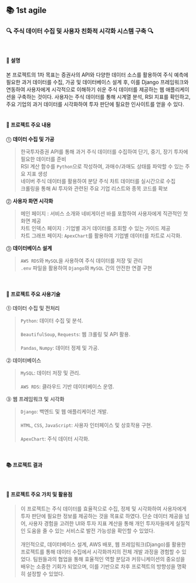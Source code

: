 ## 📚 1st agile
### 🔍 주식 데이터 수집 및 사용자 친화적 시각화 시스템 구축 🔍
<br>
<h4>📌 설명</h4> 

본 프로젝트의 1차 목표는 증권사의 API와 다양한 데이터 소스를 활용하여 주식 예측에 필요한 과거 데이터를 수집, 가공 및 데이터베이스 설계 후, 이를 Django 프레임워크와 연동하여 사용자에게 시각적으로 이해하기 쉬운 주식 데이터를 제공하는 웹 애플리케이션을 구축하는 것이다.
사용자는 주식 데이터를 통해 시계열 분석, RSI 지표를 확인하고, 주요 기업의 과거 데이터를 시각화하여 투자 판단에 필요한 인사이트를 얻을 수 있다.
<br><br>



#### 📌 프로젝트 주요 내용
⓵ **데이터 수집 및 가공**
> 한국투자증권 API를 통해 과거 주식 데이터를 수집하여 단기, 중기, 장기 투자에 필요한 데이터를 준비<br>
> RSI 계산 함수를 `Python`으로 작성하여, 과매수/과매도 상태를 파악할 수 있는 주요 지표 생성<br>
> 네이버 주식 데이터를 활용하여 분당 주식 차트 데이터를 실시간으로 수집<br>
> 크롤링을 통해 AI 투자와 관련된 주요 기업 리스트와 종목 코드를 확보

⓶ **사용자 화면 시각화**
> 메인 페이지 : 서비스 소개와 네비게이션 바를 포함하여 사용자에게 직관적인 첫 화면 제공<br>
> 차트 인덱스 페이지 : 기업별 과거 데이터를 조회할 수 있는 가이드 제공<br>
> 차트 그래프 페이지: `ApexChart`를 활용하여 기업별 데이터를 차트로 시각화.

⓷ **데이터베이스 설계** 
> `AWS RDS`와 `MySQL`을 사용하여 주식 데이터를 저장 및 관리<br>
> `.env` 파일을 활용하여 `Django`와 `MySQL` 간의 안전한 연결 구현<br>
> 
<br>

#### 📌 프로젝트 주요 사용기술
⓵ 데이터 수집 및 전처리  
> `Python`: 데이터 수집 및 분석.<br><br>
> `BeautifulSoup`, `Requests`: 웹 크롤링 및 API 활용.<br><br>
> `Pandas`, `Numpy`: 데이터 정제 및 가공.  

⓶ 데이터베이스  
> `MySQL`: 데이터 저장 및 관리.<br><br>
> `AWS RDS`: 클라우드 기반 데이터베이스 운영.<br>  

⓷ 웹 프레임워크 및 시각화  
> `Django`: 백엔드 및 웹 애플리케이션 개발.<br>  
> `HTML`, `CSS`, `JavaScript`: 사용자 인터페이스 및 상호작용 구현.<br>  
> `ApexChart`: 주식 데이터 시각화.<br>  

<br>   

#### 📚 프로젝트 결과


<br>

#### 🎯 프로젝트 주요 가치 및 활용점
> 이 프로젝트는 주식 데이터를 효율적으로 수집, 정제 및 시각화하여 사용자에게 투자 판단에 필요한 정보를 제공하는 것을 목표로 하였다.
단순 데이터 제공을 넘어, 사용자 경험을 고려한 UI와 투자 지표 계산을 통해 개인 투자자들에게 실질적인 도움을 줄 수 있는 서비스로 발전 가능성을 확인할 수 있었다.<br><br>
> 개인적으로, 데이터베이스 설계, AWS 배포, 웹 프레임워크(Django)를 활용한 프로젝트를 통해 데이터 수집에서 시각화까지의 전체 개발 과정을 경험할 수 있었다.
팀원들과의 협업을 통해 효율적인 역할 분담과 커뮤니케이션의 중요성을 배우는 소중한 기회가 되었으며, 이를 기반으로 차후 프로젝트의 방향성을 명확히 설정할 수 있었다.

<br><br>
